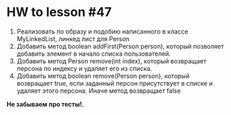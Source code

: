 # HW to lesson #47

1. Реализовать по образу и подобию написанного в классе MyLinkedList, линкед лист для Person
2. Добавить метод boolean addFirst(Person person), который позволяет добавить элемент в   начало списка пользователей.
3. Добавить метод Person remove(int index), который возвращает персона по индексу и удаляет его из списка.
4. Добавить метод boolean remove(Person person), который возвращает true, если заданный персон присутствует в списке и удаляет этого персона. Иначе метод возвращает false

__Не забываем про тесты!.__
